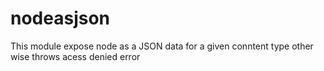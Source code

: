 # nodeasjson
This module expose node as a JSON data for a given conntent type other wise throws acess denied error
